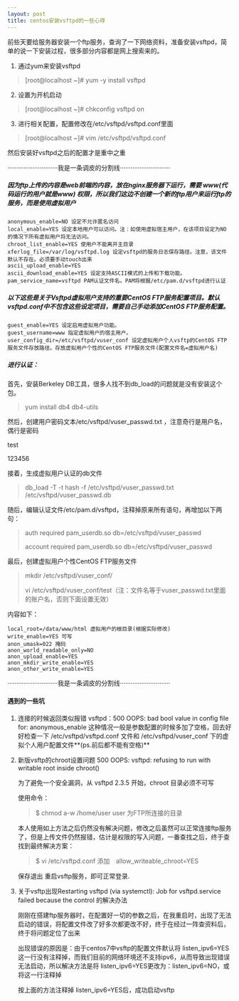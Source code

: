 ```yaml
---
layout: post
title: centos安装vsftpd的一些心得
---
```


前些天要给服务器安装一个ftp服务，查询了一下网络资料，准备安装vsftpd，简单的说一下安装过程，很多部分内容都是网上搜索来的。

1. 通过yum来安装vsftpd

> [root@localhost ~]# yum -y install vsftpd

2. 设置为开机启动

> [root@localhost ~]# chkconfig vsftpd on

3. 进行相关配置，配置修改在/etc/vsftpd/vsftpd.conf里面

> [root@localhost ~]# vim /etc/vsftpd/vsftpd.conf

然后安装好vsftpd之后的配置才是重中之重

····························我是一条调皮的分割线····························

##### 因为ftp上传的内容是web前端的内容，放在nginx服务器下运行，需要 **www**(代码运行的用户就是www) 权限，所以我们这边不创建一个新的ftp用户来运行ftp的服务，而是使用虚拟用户

	anonymous_enable=NO 设定不允许匿名访问
	local_enable=YES 设定本地用户可以访问。注：如使用虚拟宿主用户，在该项目设定为NO的情况下所有虚拟用户将无法访问。
	chroot_list_enable=YES 使用户不能离开主目录
	xferlog_file=/var/log/vsftpd.log 设定vsftpd的服务日志保存路径。注意，该文件默认不存在。必须要手动touch出来
	ascii_upload_enable=YES
	ascii_download_enable=YES 设定支持ASCII模式的上传和下载功能。
	pam_service_name=vsftpd PAM认证文件名。PAM将根据/etc/pam.d/vsftpd进行认证

##### 以下这些是关于Vsftpd虚拟用户支持的重要CentOS FTP服务配置项目。默认vsftpd.conf中不包含这些设定项目，需要自己手动添加CentOS FTP服务配置。 

	guest_enable=YES 设定启用虚拟用户功能。
	guest_username=www 指定虚拟用户的宿主用户。
	user_config_dir=/etc/vsftpd/vuser_conf 设定虚拟用户个人vsftp的CentOS FTP服务文件存放路径。存放虚拟用户个性的CentOS FTP服务文件(配置文件名=虚拟用户名)

##### 进行认证：

首先，安装Berkeley DB工具，很多人找不到db_load的问题就是没有安装这个包。

> yum install db4 db4-utils

然后，创建用户密码文本/etc/vsftpd/vuser_passwd.txt ，注意奇行是用户名，偶行是密码

test

123456

接着，生成虚拟用户认证的db文件

> db_load -T -t hash -f /etc/vsftpd/vuser_passwd.txt /etc/vsftpd/vuser_passwd.db

随后，编辑认证文件/etc/pam.d/vsftpd，注释掉原来所有语句，再增加以下两句：

> auth required pam_userdb.so db=/etc/vsftpd/vuser_passwd
> 
> account required pam_userdb.so db=/etc/vsftpd/vuser_passwd

最后，创建虚拟用户个性CentOS FTP服务文件

> mkdir /etc/vsftpd/vuser_conf/
> 
> vi /etc/vsftpd/vuser_conf/test（注：文件名等于vuser_passwd.txt里面的账户名，否则下面设置无效）

内容如下：

	local_root=/data/www/html 虚拟用户的根目录(根据实际修改)
	write_enable=YES 可写
	anon_umask=022 掩码
	anon_world_readable_only=NO 
	anon_upload_enable=YES 
	anon_mkdir_write_enable=YES
	anon_other_write_enable=YES
	
····························我是一条调皮的分割线····························
#### 遇到的一些坑
1. 连接的时候返回类似报错
	vsftpd：500 OOPS: bad bool value in config file for: anonymous_enable
	这种情况一般是参数配置的时候多加了空格，回去好好检查一下 /etc/vsftpd/vsftpd.conf 文件和 /etc/vsftpd/vuser_conf 下的虚拟个人用户配置文件**(ps.前后都不能有空格)**

2. 新版vsftp的chroot设置问题 500 OOPS: vsftpd: refusing to run with writable root inside chroot()

	为了避免一个安全漏洞，从 vsftpd 2.3.5 开始，chroot 目录必须不可写
	
	使用命令：
	>  $ chmod a-w /home/user		user 为FTP所连接的目录
	
	本人使用如上方法之后仍然没有解决问题，修改之后虽然可以正常连接ftp服务了，但是上传文件仍然报错，估计是权限的写入问题，一番查找之后，终于查找到最终解决方案：
	
	>  $ vi /etc/vsftpd.conf
	添加　allow_writeable_chroot=YES
	
	保存退出
	重启vsftp服务，即可正常登录.
	
3. 关于vsftp出现Restarting vsftpd (via systemctl): Job for vsftpd.service failed because the control 的解决办法

	刚刚在搭建ftp服务器时，在配置好一切的参数之后，在我重启时，出现了无法启动的错误，将配置文件改了好多次都更改不好，终于在经过一阵查资料后，终于将问题定位了出来
	
	出现错误的原因是：由于centos7中vsftp的配置文件默认将 listen_ipv6=YES 这一行没有注释掉，而我们目前的网络环境还不支持ipv6，从而导致出现错误无法启动，所以解决方法是将 listen_ipv6=YES更改为：listen_ipv6=NO，或将这一行注释掉

	按上面的方法注释掉 listen_ipv6=YES后，成功启动vsftp
